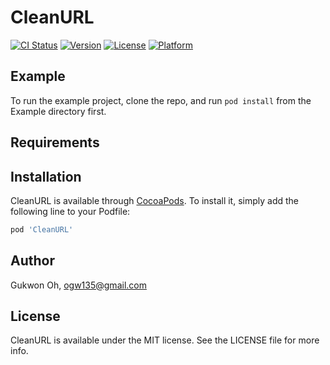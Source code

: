 # CleanURL

[![CI Status](https://img.shields.io/travis/oguuk/CleanURL.svg?style=flat)](https://travis-ci.org/oguuk/CleanURL)
[![Version](https://img.shields.io/cocoapods/v/CleanURL.svg?style=flat)](https://cocoapods.org/pods/CleanURL)
[![License](https://img.shields.io/cocoapods/l/CleanURL.svg?style=flat)](https://cocoapods.org/pods/CleanURL)
[![Platform](https://img.shields.io/cocoapods/p/CleanURL.svg?style=flat)](https://cocoapods.org/pods/CleanURL)

## Example

To run the example project, clone the repo, and run `pod install` from the Example directory first.

## Requirements

## Installation

CleanURL is available through [CocoaPods](https://cocoapods.org). To install
it, simply add the following line to your Podfile:

```ruby
pod 'CleanURL'
```

## Author

Gukwon Oh, ogw135@gmail.com

## License

CleanURL is available under the MIT license. See the LICENSE file for more info.
